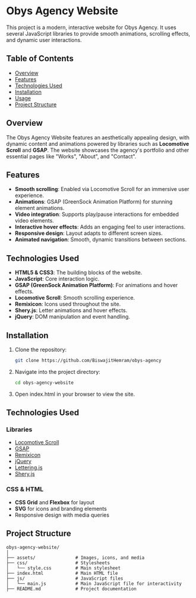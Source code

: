 # Obys Agency Website

This project is a modern, interactive website for Obys Agency. It uses several JavaScript libraries to provide smooth animations, scrolling effects, and dynamic user interactions.

## Table of Contents

- [Overview](#overview)
- [Features](#features)
- [Technologies Used](#technologies-used)
- [Installation](#installation)
- [Usage](#usage)
- [Project Structure](#project-structure)

## Overview

The Obys Agency Website features an aesthetically appealing design, with dynamic content and animations powered by libraries such as **Locomotive Scroll** and **GSAP**. The website showcases the agency's portfolio and other essential pages like "Works", "About", and "Contact".

## Features

- **Smooth scrolling**: Enabled via Locomotive Scroll for an immersive user experience.
- **Animations**: GSAP (GreenSock Animation Platform) for stunning element animations.
- **Video integration**: Supports play/pause interactions for embedded video elements.
- **Interactive hover effects**: Adds an engaging feel to user interactions.
- **Responsive design**: Layout adapts to different screen sizes.
- **Animated navigation**: Smooth, dynamic transitions between sections.

## Technologies Used

- **HTML5 & CSS3**: The building blocks of the website.
- **JavaScript**: Core interaction logic.
- **GSAP (GreenSock Animation Platform)**: For animations and hover effects.
- **Locomotive Scroll**: Smooth scrolling experience.
- **Remixicon**: Icons used throughout the site.
- **Shery.js**: Letter animations and hover effects.
- **jQuery**: DOM manipulation and event handling.

## Installation

1. Clone the repository:

   ```bash
   git clone https://github.com/BiswajitHemram/obys-agency
   ```

2. Navigate into the project directory:

   ```bash
   cd obys-agency-website
   ```

3. Open index.html in your browser to view the site.

## Technologies Used

### Libraries

- [Locomotive Scroll](https://locomotivemtl.github.io/locomotive-scroll/) 
- [GSAP](https://gsap.com/)
- [Remixicon](https://remixicon.com/)
- [jQuery](https://releases.jquery.com/)
- [Lettering.js](https://letteringjs.com/)
- [Shery.js](https://www.npmjs.com/package/sheryjs)

### CSS & HTML

- **CSS Grid** and **Flexbox** for layout
- **SVG** for icons and branding elements
- Responsive design with media queries

## Project Structure

```
obys-agency-website/
│
├── assets/               # Images, icons, and media
├── css/                  # Stylesheets
│   └── style.css         # Main stylesheet
├── index.html            # Main HTML file
├── js/                   # JavaScript files
│   └── main.js           # Main JavaScript file for interactivity
├── README.md             # Project documentation
```